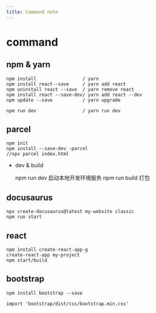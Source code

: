 ```yaml
---
title: Command note
---
```


# command


## npm  & yarn 

	npm install    				/ yarn   
	npm install react--save  	/ yarn add react
	npm uninstall react --save	/ yarn remove react
	npm install react --save-dev/ yarn add react --dev
	npm update --save			/ yarn upgrade

	npm run dev 				/ yarn run dev
## parcel 
 
	npm init                           
	npm install --save-dev -parcel   
	//npx parcel index.html   

  + dev & build
	<script>
	 "dev": "parcel   index.html --port 8080",
    "build": "parcel build index.html",
	</script>

    npm run dev	启动本地开发环境服务
    npm run build 打包

## docusaurus

	npx create-docusaurus@latest my-website classic
	npm run start

## react 

	npm install create-react-app-g
	create-react-app my-project
	npm start/build

## bootstrap

	npm install bootstrap --save

	import 'bootstrap/dist/css/bootstrap.min.css'